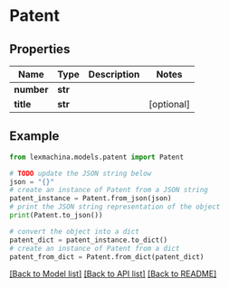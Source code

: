 # Patent


## Properties

Name | Type | Description | Notes
------------ | ------------- | ------------- | -------------
**number** | **str** |  | 
**title** | **str** |  | [optional] 

## Example

```python
from lexmachina.models.patent import Patent

# TODO update the JSON string below
json = "{}"
# create an instance of Patent from a JSON string
patent_instance = Patent.from_json(json)
# print the JSON string representation of the object
print(Patent.to_json())

# convert the object into a dict
patent_dict = patent_instance.to_dict()
# create an instance of Patent from a dict
patent_from_dict = Patent.from_dict(patent_dict)
```
[[Back to Model list]](../README.md#documentation-for-models) [[Back to API list]](../README.md#documentation-for-api-endpoints) [[Back to README]](../README.md)


